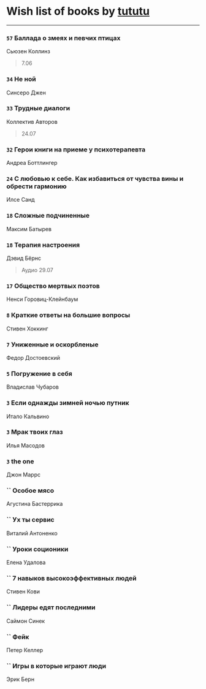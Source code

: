 # Wish list of books by [tututu](http://vk.com/id135685382)
---

### `57` Баллада о змеях и певчих птицах
Сьюзен Коллинз
> 7.06

### `34` Не ной
Синсеро Джен

### `33` Трудные диалоги
Коллектив Авторов
> 24.07

### `32` Герои книги на приеме у психотерапевта
Андреа Боттлингер

### `24` С любовью к себе. Как избавиться от чувства вины и обрести гармонию
Илсе Санд

### `18` Сложные подчиненные
Максим Батырев

### `18` Терапия настроения
Дэвид Бёрнс
> Аудио 29.07

### `17` Общество мертвых поэтов
Ненси Горовиц-Клейнбаум

### `8` Краткие ответы на большие вопросы
Стивен Хоккинг

### `7` Униженные и оскорбленые
Федор Достоевский

### `5` Погружение в себя
Владислав Чубаров

### `3` Если однажды зимней ночью путник
Итало Кальвино

### `3` Мрак твоих глаз
Илья Масодов

### `3` the one
Джон Маррс

### `` Особое мясо
Агустина Бастеррика

### `` Ух ты сервис
Виталий Антоненко

### `` Уроки соционики
Елена Удалова

### `` 7 навыков высокоэффективных людей
Стивен Кови

### `` Лидеры едят последними
Саймон Синек

### `` Фейк
Петер Келлер

### `` Игры в которые играют люди
Эрик Берн

